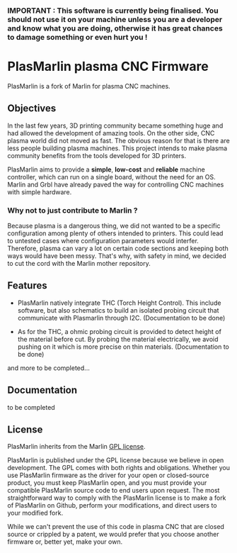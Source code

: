 ### IMPORTANT : This software is currently being finalised. You should not use it on your machine unless you are a developer and know what you are doing, otherwise it has great chances to damage something or even hurt you !

# PlasMarlin plasma CNC Firmware

PlasMarlin is a fork of Marlin for plasma CNC machines.

## Objectives
In the last few years, 3D printing community became something huge and had allowed the development of amazing tools. On the other side, CNC plasma world did not moved as fast. The obvious reason for that is there are less people building plasma machines. This project intends to make plasma community benefits from the tools developed for 3D printers.


PlasMarlin aims to provide a **simple**, **low-cost** and **reliable** machine controller, which can run on a single board, without the need for an OS.
Marlin and Grbl have already paved the way for controlling CNC machines with simple hardware.

### Why not to just contribute to Marlin ?
Because plasma is a dangerous thing, we did not wanted to be a specific configuration among plenty of others intended to printers. This could lead to untested cases where configuration parameters would interfer.
Therefore, plasma can vary a lot on certain code sections and keeping both ways would have been messy.
That's why, with safety in mind, we decided to cut the cord with the Marlin mother repository.

## Features

  - PlasMarlin natively integrate THC (Torch Height Control). This include software, but also schematics to build an isolated probing circuit that communicate with Plasmarlin through I2C. (Documentation to be done)

  - As for the THC, a ohmic probing circuit is provided to detect height of the material before cut. By probing the material electrically, we avoid pushing on it which is more precise on thin materials. (Documentation to be done)

and more to be completed...


## Documentation

to be completed

## License

PlasMarlin inherits from the Marlin [GPL license](/LICENSE).

PlasMarlin is published under the GPL license because we believe in open development. The GPL comes with both rights and obligations. Whether you use PlasMarlin firmware as the driver for your open or closed-source product, you must keep PlasMarlin open, and you must provide your compatible PlasMarlin source code to end users upon request. The most straightforward way to comply with the PlasMarlin license is to make a fork of PlasMarlin on Github, perform your modifications, and direct users to your modified fork.

While we can't prevent the use of this code in plasma CNC that are closed source or crippled by a patent, we would prefer that you choose another firmware or, better yet, make your own.
